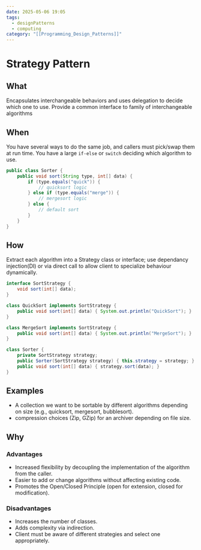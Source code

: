 ```yaml
---
date: 2025-05-06 19:05
tags:
  - designPatterns
  - computing
category: "[[Programming_Design_Patterns]]"
---
```

# Strategy Pattern
## What
Encapsulates interchangeable behaviors and uses delegation to decide which one to use.
Provide a common interface to family of interchangeable algorithms
## When
You have several ways to do the same job, and callers must pick/swap them at run time.
You have a large `if-else` or `switch` deciding which algorithm to use.
```java
public class Sorter {
    public void sort(String type, int[] data) {
        if (type.equals("quick")) {
            // quicksort logic
        } else if (type.equals("merge")) {
            // mergesort logic
        } else {
            // default sort
        }
    }
}
```
## How
Extract each algorithm into a Strategy class or interface; use dependancy injection(DI) or via direct call to allow client to specialize behaviour dynamically.
```java
interface SortStrategy {
    void sort(int[] data);
}

class QuickSort implements SortStrategy {
    public void sort(int[] data) { System.out.println("QuickSort"); }
}

class MergeSort implements SortStrategy {
    public void sort(int[] data) { System.out.println("MergeSort"); }
}

class Sorter {
    private SortStrategy strategy;
    public Sorter(SortStrategy strategy) { this.strategy = strategy; }
    public void sort(int[] data) { strategy.sort(data); }
}
```
## Examples
- A collection we want to be sortable by different algorithms depending on size (e.g., quicksort, mergesort, bubblesort).
- compression choices (Zip, GZip) for an archiver depending on file size.
## Why
### Advantages
- Increased flexibility by decoupling the implementation of the algorithm from the caller.
- Easier to add or change algorithms without affecting existing code.
- Promotes the Open/Closed Principle (open for extension, closed for modification).
### Disadvantages
- Increases the number of classes.
- Adds complexity via indirection.
- Client must be aware of different strategies and select one appropriately.